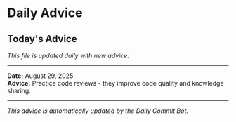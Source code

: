 # Daily Advice

## Today's Advice
*This file is updated daily with new advice.*

---

**Date:** August 29, 2025  
**Advice:** Practice code reviews - they improve code quality and knowledge sharing.

---

*This advice is automatically updated by the Daily Commit Bot.*
